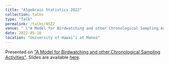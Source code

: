 ```yaml
---
title: "Algebraic Statistics 2022"
collection: talks
type: "Talk"
permalink: /talks/AS22
venue: " \"A Model for Birdwatching and other Chronological Sampling Activities\""
date: 2022-05-16
location: "University of Hawai’i at Manoa"
---
```


Presented on ["A Model for Birdwatching and other Chronological Sampling Activities"](/publications/2022-Birdwatching). Slides are available [here](/files/slides/AS2022).

